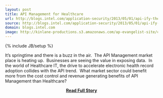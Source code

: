 ```yaml
---
layout: post
title: API Management for Healthcare
url: http://blogs.intel.com/application-security/2013/05/01/api-ify-the-hie-what-api-management-can-do-for-healthcare/
source: http://blogs.intel.com/application-security/2013/05/01/api-ify-the-hie-what-api-management-can-do-for-healthcare/
domain: blogs.intel.com
image: http://kinlane-productions.s3.amazonaws.com/ap-evangelist-site/curated/screenshots/8186_blogs_intel_com.png
---
```

{% include JB/setup %}<p>It’s springtime and there is a buzz in the air.  The API Management market place is heating up.  Businesses are seeing the value in exposing data.  In the world of Healthcare IT, the drive to accelerate electronic health record adoption collides with the API trend.  What market sector could benefit more from the cost control and revenue generating benefits of API Management than Healthcare?</p>
<center><p><a href="http://blogs.intel.com/application-security/2013/05/01/api-ify-the-hie-what-api-management-can-do-for-healthcare/" style='padding:25px; font-sze:18px; font-weight: bold;'>Read Full Story</a></p></center>
